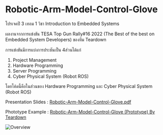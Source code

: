 # Robotic-Arm-Model-Control-Glove
โปรเจคปี 3 เทอม 1 วิชา Introduction to Embedded Systems

ผลงานจากการแข่งขัน TESA Top Gun Rally#16 2022 (The Best of the best on Embedded System Developers) ของทีม Teardown

การแข่งขันมีการแบ่งการประชันเป็น 4ส่วนได้แก่
1. Project Management
2. Hardware Programming
3. Server Programming
4. Cyber Physical System (Robot ROS)
   
โดยโค้ดนี้คือในส่วนของ Hardware Programming และ Cyber Physical System (Robot ROS)

Presentation Slides : [Robotic-Arm-Model-Control-Glove.pdf](https://www.canva.com/design/DAFQ90EDglY/Ayz8Fc6jhreTmJSbgoZUag/view?utm_content=DAFQ90EDglY&utm_campaign=designshare&utm_medium=link&utm_source=publishsharelink)

Phototype Example : [Robotic-Arm-Model-Control-Glove (Prototype) By Teardown](https://youtu.be/ATX789UZTtU)

![Overview](https://github.com/jameVee/Robotic-Arm-Model-Control-Glove/assets/59200533/06fdf261-047d-4d46-bffe-728a649a02cc)

